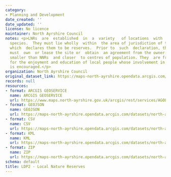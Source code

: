 ```yaml
---
category:
- Planning and Development
date_created: ''
date_updated: ''
license: No licence
maintainer: North Ayrshire Council
notes: <p>LNRs  are  established  in  a  variety   of locations  with  very varied  habitats  and
  species.  They must lie wholly  within  the area of jurisdiction of the local authority
  which  declares them to be reserves.  Prior to  such  declaration, the local  authority
  must  own  or lease the site or  obtain  an agreement from the owner.   LNRs  are  generally
  smaller than NNRs  and closer  to centres of population. They  are frequently  provided
  for the enjoyment and education of local people whose involvement in site management
  is encouraged.</p>
organization: North Ayrshire Council
original_dataset_link: https://maps-north-ayrshire.opendata.arcgis.com/maps/north-ayrshire::ldp2-local-nature-reserves
records: null
resources:
- format: ARCGIS GEOSERVICE
  name: ARCGIS GEOSERVICE
  url: https://www.maps.north-ayrshire.gov.uk/arcgis/rest/services/AGOL/Open_Data_Portal4/MapServer/56
- format: GEOJSON
  name: GEOJSON
  url: https://maps-north-ayrshire.opendata.arcgis.com/datasets/north-ayrshire::ldp2-local-nature-reserves.geojson?outSR=%7B%22latestWkid%22%3A27700%2C%22wkid%22%3A27700%7D
- format: CSV
  name: CSV
  url: https://maps-north-ayrshire.opendata.arcgis.com/datasets/north-ayrshire::ldp2-local-nature-reserves.csv?outSR=%7B%22latestWkid%22%3A27700%2C%22wkid%22%3A27700%7D
- format: KML
  name: KML
  url: https://maps-north-ayrshire.opendata.arcgis.com/datasets/north-ayrshire::ldp2-local-nature-reserves.kml?outSR=%7B%22latestWkid%22%3A27700%2C%22wkid%22%3A27700%7D
- format: ZIP
  name: ZIP
  url: https://maps-north-ayrshire.opendata.arcgis.com/datasets/north-ayrshire::ldp2-local-nature-reserves.zip?outSR=%7B%22latestWkid%22%3A27700%2C%22wkid%22%3A27700%7D
schema: default
title: LDP2 - Local Nature Reserves
---
```

